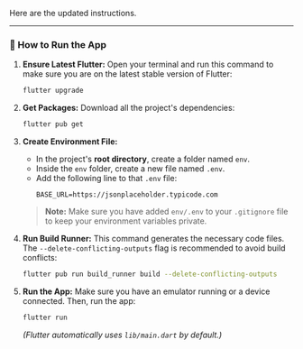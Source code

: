 Here are the updated instructions.

---

### 🚀 How to Run the App

1.  **Ensure Latest Flutter:**
    Open your terminal and run this command to make sure you are on the latest stable version of Flutter:

    ```bash
    flutter upgrade
    ```

2.  **Get Packages:**
    Download all the project's dependencies:

    ```bash
    flutter pub get
    ```

3.  **Create Environment File:**

    - In the project's **root directory**, create a folder named `env`.
    - Inside the `env` folder, create a new file named `.env`.
    - Add the following line to that `.env` file:
      ```
      BASE_URL=https://jsonplaceholder.typicode.com
      ```

    > **Note:** Make sure you have added `env/.env` to your `.gitignore` file to keep your environment variables private.

4.  **Run Build Runner:**
    This command generates the necessary code files. The `--delete-conflicting-outputs` flag is recommended to avoid build conflicts:

    ```bash
    flutter pub run build_runner build --delete-conflicting-outputs
    ```

5.  **Run the App:**
    Make sure you have an emulator running or a device connected. Then, run the app:

    ```bash
    flutter run
    ```

    _(Flutter automatically uses `lib/main.dart` by default.)_
